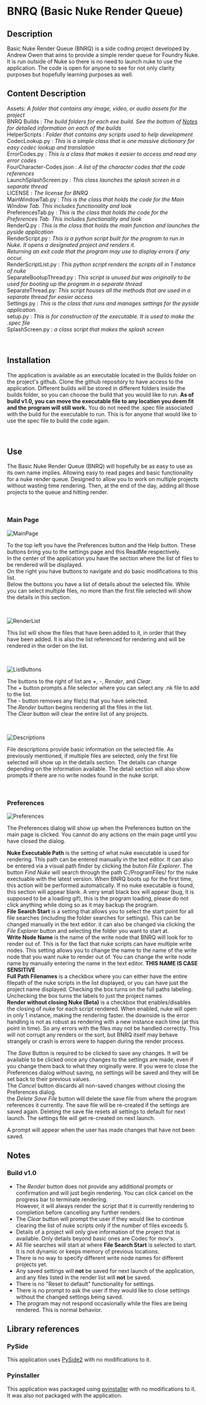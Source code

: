# BNRQ (Basic Nuke Render Queue)


## Description
Basic Nuke Render Queue (BNRQ) is a side coding project developed by Andrew Owen that aims to provide a simple
render queue for Foundry Nuke. It is run outside of Nuke so there is no need to launch nuke to use the
application. The code is open for anyone to see for not only clarity purposes but hopefully learning
purposes as well. 

## Content Description
Assets: *A folder that contains any image, video, or audio assets for the project*
<br>BNRQ Builds : *The build folders for each exe build. See the bottom of [Notes](https://github.com/Andr3w0w3n/BNRQ#notes) for detailed information on each of the builds*
<br>HelperScripts : *Folder that contains any scripts used to help development*
<br>CodecLookup.py : *This is a simple class that is one massive dictionary for easy codec lookup and translation*
<br>ErrorCodes.py : *This is a class that makes it easier to access and read any error codes*
<br>FourCharacter-Codes.json : *A list of the character codes that the code references* 
<br>LaunchSplashScreen.py : *This class launches the splash screen in a separate thread*
<br>LICENSE : *The license for BNRQ*
<br>MainWindowTab.py : *This is the class that holds the code for the Main Window Tab. This includes functionality and look*
<br>PreferencesTab.py : *This is the class that holds the code for the Preferences Tab. This includes functionality and look*
<br>RenderQ.py : *This is the class that holds the main function and launches the pyside application*
<br>RenderScript.py : *This is a python script built for the program to run in Nuke. It opens a designated project and renders it.
<br>		&#9;Returning an exit code that the program may use to display errors if any occur.*
<br>RenderScriptList.py : *This python script renders the scripts all in 1 instance of nuke*
<br>SeparateBootupThread.py : *This script is unused but was originally to be used for booting up the program in a separate thread*
<br>SeparateThread.py: *This script houses all the methods that are used in a separate thread for easier access*
<br>Settings.py : *This is the class that runs and manages settings for the pyside application.*
<br>setup.py : *This is for construction of the executable. It is used to make the .spec file*
<br>SplashScreen.py : *a class script that makes the splash screen*

<br>

## Installation
The application is available as an executable located in the Builds folder on the project's github. Clone the github repository
to have access to the application. Different builds will be stored in different folders inside the builds folder, so you can choose the build that you
would like to run. **As of build v1.0, you can move the executable file to any location you deem fit and the program will still work.**
You do not need the .spec file associated with the build for the executable to run. 
This is for anyone that would like to use the spec file to build the code again.

<br>

## Use
The Basic Nuke Render Queue (BNRQ) will hopefully be as easy to use as its own name implies. Allowing easy to read pages and basic functionality for a nuke render queue.
Designed to allow you to work on multiple projects without wasting time rendering. Then, at the end of the day, adding all those projects to the queue and hitting render.

<br>

### Main Page

![MainPage](https://github.com/Andr3w0w3n/BNRQ/blob/main/Assets/ReadMe/MainPage.png)

To the top left you have the Preferences button and the Help button. These buttons bring you to the settings page and this ReadMe respectively. 
<br>In the center of the application you have the section where the list of files to be rendered will be displayed.
<br>On the right you have buttons to navigate and do basic modifications to this list. 
<br>Below the buttons you have a list of details about the selected file. While you can select multiple files, no more than the first file selected will show the details in this section.

<br>

![RenderList](https://github.com/Andr3w0w3n/BNRQ/blob/main/Assets/ReadMe/RenderList.png)

This list will show the files that have been added to it, in order that they have been added. It is also the list referenced for rendering and will be rendered in the order on the list.

<br>

![ListButtons](https://github.com/Andr3w0w3n/BNRQ/blob/main/Assets/ReadMe/ListButtons.png)

The buttons to the right of list are *+*, *-*, *Render*, and *Clear*. 
<br>The *+* button prompts a file selector where you can select any .nk file to add to the list. 
<br>The *-* button removes any file(s) that you have selected.
<br>The *Render* button begins rendering all the files in the list. 
<br>The *Clear* button will clear the entire list of any projects.

<br>

![Descriptions](https://github.com/Andr3w0w3n/BNRQ/blob/main/Assets/ReadMe/FileDescriptions.png)

File descriptions provide basic information on the selected file. As previously mentioned, if multiple files are selected, only the first file selected will show up in the details section.
The details can change depending on the information available. The detail section will also show prompts if there are no write nodes found in the nuke script. 

<br>

### Preferences

![Preferences](https://github.com/Andr3w0w3n/BNRQ/blob/main/Assets/ReadMe/PreferencesDialog.png)

The Preferences dialog will show up when the Preferences button on the main page is clicked. You cannot do any actions on the main page until you have closed the dialog.

**Nuke Executable Path** is the setting of what nuke executable is used for rendering. This path can be entered manually in the text editor. It can also be entered via a visual path finder by clicking the buton *File Explorer*.
The button *Find Nuke* will search through the path C:/ProgramFiles/ for the nuke exectuable with the latest version. When BNRQ boots up for the first time, this action will be performed automatically.
If no nuke executable is found, this section will appear blank. A very small black box will appear (bug, it is supposed to be a loading gif), this is the program loading, please do not click anything while doing so as it may backup the program.
<br>**File Search Start** is a setting that allows you to select the start point for all file searches (including the folder searches for settings). This can be changed manually in the text editor. it can also be changed via clicking
the *File Explorer* button and selecting the folder you want to start at.
<br>**Write Node Name** is the name of the write node that BNRQ will look for to render out of. This is for the fact that nuke scripts can have multiple write nodes. This setting allows you to change the name to the name of the write node
that you want nuke to render out of. You can change the write node name by manually entering the name in the text editor. **THIS NAME IS CASE SENSITIVE**
<br>**Full Path Filenames** is a checkbox where you can either have the entire filepath of the nuke scripts in the list displayed, or you can have just the project name displayed. Checking the box turns on the full paths labeling.
Unchecking the box turns the labels to just the project names
<br>**Render without closing Nuke (Beta)** is a checkbox that enables/disables the closing of nuke for each script rendered. When enabled, nuke will open in only 1 instance, making the rendering faster. the downside is the error handling is 
not as robust as rendering with a new instance each time (at this point in time). So any errors with the files may not be handled correctly. This will not corrupt any renders or the sort, but BNRQ itself may behave strangely or crash is errors
were to happen during the render process.

The *Save* Button is required to be clicked to save any changes. It will be available to be clicked once any changes to the settings are made, even if you change them back to what they originally were. If you were to close the 
Preferences dialog without saving, no settings will be saved and they will be set back to their previous values.
<br>The *Cancel* button discards all non-saved changes without closing the Preferences dialog.
<br>the *Delete Save File* button will delete the save file from where the program references it currently. The save file will be re-created if the settings are saved again. Deleting the save file resets all settings to default for next launch.
The settings file will get re-created on next launch.

A prompt will appear when the user has made changes that have not been saved.

## Notes 

### Build v1.0
- The *Render* button does not provide any additional prompts or confirmation and will just begin rendering. You can click cancel on the progress bar to terminate rendering.<br>
             However, it will always render the script that it is currently rendering to completion before cancelling any further renders.
- The *Clear* button will prompt the user if they would like to continue clearing the list of nuke scripts only if the number of files exceeds 5. 
- Details of a project will only give information of the project that is available. Only details beyond basic ones are Codec for mov's.
- All file searches will start at where **File Search Start** is selected to start. It is not dynamic or keeps memory of previous locations.
- There is no way to specify different write node names for different projects yet.
- Any saved settings will **not** be saved for next launch of the application, and any files listed in the render list will **not** be saved.
- There is no "Reset to default" functionality for settings.
- There is no prompt to ask the user if they would like to close settings without the changed settings being saved.
- The program may not respond occasionally while the files are being rendered. This is normal behavior.


## Library references
### PySide
This application uses [PySide2](https://pypi.org/project/PySide2/) with no modifications to it. 

### Pyinstaller
This application was packaged using [pyinstaller](https://pyinstaller.org/en/stable/installation.html) with no modifications to it. It was also not packaged with the application.

